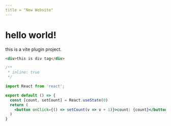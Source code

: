 ```yaml
---
title = "New Website"
---
```


# hello world!

this is a vite plugin project.

```html
<div>this is div tag</div>
```

```jsx
/**
 * inline: true
 */

import React from 'react';

export default () => {
  const [count, setCount] = React.useState(0)
  return (
    <button onClick={() => setCount(v => v + 1)}>count: {count}</button>
  )
}
```